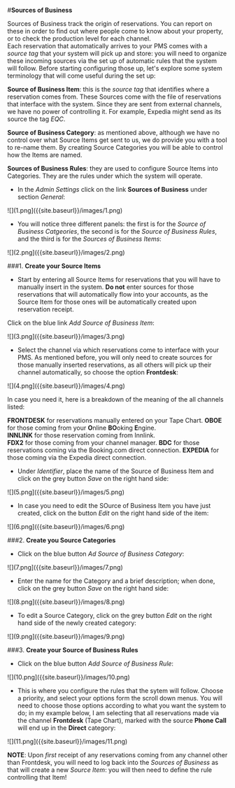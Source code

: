 
#**Sources of Business**  

Sources of Business track the origin of reservations. You can report on these in order to find out where people come to know about your property, or to check the production level for each channel.  
Each reservation that automatically arrives to your PMS comes with a _source tag_ that your system will pick up and store: you will need to organize these incoming sources via the set up of automatic rules that the system will follow. Before starting configuring those up, let's explore some system terminology that will come useful during the set up: 

**Source of Business Item**: this is the _source tag_ that identifies where a reservation comes from. These Sources come with the file of reservations that interface with the system. Since they are sent from external channels, we have no power of controlling it. For example, Expedia might send as its source the tag _EQC_.

**Source of Business Category**: as mentioned above, although we have no control over what Source Items get sent to us, we do provide you with a tool to re-name them. By creating Source Categories you will be able to control how the Items are named.

**Sources of Business Rules**: they are used to configure Source Items into Categories. They are the rules under which the system will operate.  

 - In the _Admin Settings_ click on the link **Sources of Business** under section _General_:  
 
 ![](1.png]({{site.baseurl}}/images/1.png)  
 
 - You will notice three different panels: the first is for the _Source of Business Catgeories_, the second is for the _Source of Business Rules_, and the third is for the _Sources of Business Items_:  
 
 ![](2.png]({{site.baseurl}}/images/2.png)  
 
 ###1. **Create your Source Items** 
 
  - Start by entering all Source Items for reservations that you will have to manually insert in the system. **Do not** enter sources for those reservations that will automatically flow into your accounts, as the Source Item for those ones will be automatically created upon reservation receipt.
  
 Click on the blue link _Add Source of Business Item_:  
  
  ![](3.png]({{site.baseurl}}/images/3.png)  
  
 - Select the channel via which reservations come to interface with your PMS. As mentioned before, you will only need to create sources for those manually inserted reservations, as all others will pick up their channel automatically, so choose the option **Frontdesk**: 
 
 ![](4.png]({{site.baseurl}}/images/4.png)  
 
In case you need it, here is a breakdown of the meaning of the all channels listed:
 
 **FRONTDESK** for reservations manually entered on your Tape Chart.
 **OBOE** for those coming from your **O**nline **BO**oking **E**ngine.  
 **INNLINK** for those reservation coming from Innlink.  
 **FDX2** for those coming from your channel manager.
 **BDC** for those reservations coming via the Booking.com direct connection.
 **EXPEDIA** for those coming via the Expedia direct connection.  
 
 - Under _Identifier_, place the name of the Source of Business Item and click on the grey button _Save_ on the right hand side:  
 
 ![](5.png]({{site.baseurl}}/images/5.png)  
 
 - In case you need to edit the SOurce of Business Item you have just created, click on the button _Edit_ on the right hand side of the item:  
 
 ![](6.png]({{site.baseurl}}/images/6.png)  
 
 ###2. **Create you Source Categories**  
 
  - Click on the blue button _Ad Source of Business Category_:  
  
  ![](7.png]({{site.baseurl}}/images/7.png)  
  
  - Enter the name for the Category and a brief description; when done, click on the grey button _Save_ on the right hand side:  
  
  ![](8.png]({{site.baseurl}}/images/8.png)

 - To edit a Source Category, click on the grey button _Edit_ on the right hand side of the newly created category:  
 
 ![](9.png]({{site.baseurl}}/images/9.png)  
 
 ###3. **Create your Source of Business Rules**  
 
  - Click on the blue button _Add Source of Business Rule_:  
  
  ![](10.png]({{site.baseurl}}/images/10.png)  
  
  - This is where you configure the rules that the sytem will follow. Choose a priority, and select your options form the scroll down menus. You will need to choose those options according to what you want the system to do; in my example below, I am selecting that all reservations made via the channel **Frontdesk** (Tape Chart), marked with the source **Phone Call** will end up in the **Direct** category:  
  
  ![](11.png]({{site.baseurl}}/images/11.png)  
  
  
**NOTE**: Upon _first_ receipt of any reservations coming from any channel other than Frontdesk, you will need to log back into the _Sources of Business_ as that will create a new _Source Item_: you will then need to define the rule controlling that Item!
